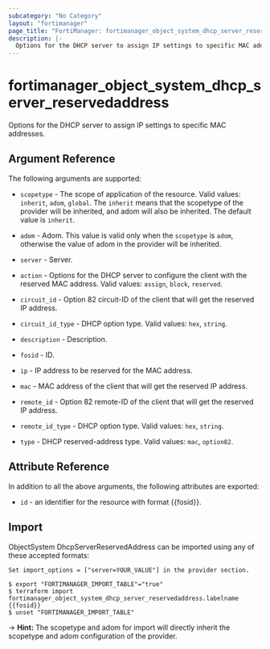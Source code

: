 ```yaml
---
subcategory: "No Category"
layout: "fortimanager"
page_title: "FortiManager: fortimanager_object_system_dhcp_server_reservedaddress"
description: |-
  Options for the DHCP server to assign IP settings to specific MAC addresses.
---
```


# fortimanager_object_system_dhcp_server_reservedaddress
Options for the DHCP server to assign IP settings to specific MAC addresses.

## Argument Reference


The following arguments are supported:

* `scopetype` - The scope of application of the resource. Valid values: `inherit`, `adom`, `global`. The `inherit` means that the scopetype of the provider will be inherited, and adom will also be inherited. The default value is `inherit`.
* `adom` - Adom. This value is valid only when the `scopetype` is `adom`, otherwise the value of adom in the provider will be inherited.
* `server` - Server.

* `action` - Options for the DHCP server to configure the client with the reserved MAC address. Valid values: `assign`, `block`, `reserved`.

* `circuit_id` - Option 82 circuit-ID of the client that will get the reserved IP address.
* `circuit_id_type` - DHCP option type. Valid values: `hex`, `string`.

* `description` - Description.
* `fosid` - ID.
* `ip` - IP address to be reserved for the MAC address.
* `mac` - MAC address of the client that will get the reserved IP address.
* `remote_id` - Option 82 remote-ID of the client that will get the reserved IP address.
* `remote_id_type` - DHCP option type. Valid values: `hex`, `string`.

* `type` - DHCP reserved-address type. Valid values: `mac`, `option82`.



## Attribute Reference

In addition to all the above arguments, the following attributes are exported:
* `id` - an identifier for the resource with format {{fosid}}.

## Import

ObjectSystem DhcpServerReservedAddress can be imported using any of these accepted formats:
```
Set import_options = ["server=YOUR_VALUE"] in the provider section.

$ export "FORTIMANAGER_IMPORT_TABLE"="true"
$ terraform import fortimanager_object_system_dhcp_server_reservedaddress.labelname {{fosid}}
$ unset "FORTIMANAGER_IMPORT_TABLE"
```
-> **Hint:** The scopetype and adom for import will directly inherit the scopetype and adom configuration of the provider.
